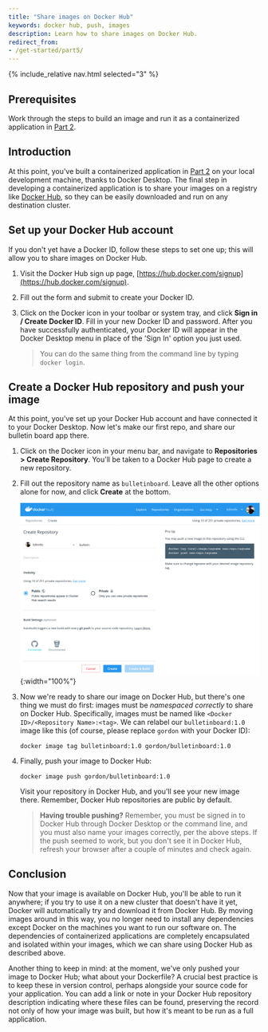 ```yaml
---
title: "Share images on Docker Hub"
keywords: docker hub, push, images
description: Learn how to share images on Docker Hub.
redirect_from:
- /get-started/part5/
---
```


{% include_relative nav.html selected="3" %}

## Prerequisites

Work through the steps to build an image and run it as a containerized application in [Part 2](part2.md).

## Introduction

At this point, you've built a containerized application in [Part 2](part2.md) on your local development machine, thanks to Docker Desktop. The final step in developing a containerized application is to share your images on a registry like [Docker Hub](https://hub.docker.com/), so they can be easily downloaded and run on any destination cluster.

## Set up your Docker Hub account

If you don't yet have a Docker ID, follow these steps to set one up; this will allow you to share images on Docker Hub.

1. Visit the Docker Hub sign up page, [https://hub.docker.com/signup](https://hub.docker.com/signup).

2. Fill out the form and submit to create your Docker ID.

3. Click on the Docker icon in your toolbar or system tray, and click **Sign in / Create Docker ID**. Fill in your new Docker ID and password. After you have successfully authenticated, your Docker ID will appear in the Docker Desktop menu in place of the 'Sign In' option you just used.

    > You can do the same thing from the command line by typing `docker login`.

## Create a Docker Hub repository and push your image

At this point, you've set up your Docker Hub account and have connected it to your Docker Desktop. Now let's make our first repo, and share our bulletin board app there.

1. Click on the Docker icon in your menu bar, and navigate to **Repositories > Create Repository**. You'll be taken to a Docker Hub page to create a new repository.

2. Fill out the repository name as `bulletinboard`. Leave all the other options alone for now, and click **Create** at the bottom.

    ![make a repo](images/newrepo.png){:width="100%"}

3. Now we're ready to share our image on Docker Hub, but there's one thing we must do first: images must be *namespaced correctly* to share on Docker Hub. Specifically, images must be named like `<Docker ID>/<Repository Name>:<tag>`. We can relabel our `bulletinboard:1.0` image like this (of course, please replace `gordon` with your Docker ID):

    ```shell
    docker image tag bulletinboard:1.0 gordon/bulletinboard:1.0
    ```

4. Finally, push your image to Docker Hub:

    ```shell
    docker image push gordon/bulletinboard:1.0
    ```

    Visit your repository in Docker Hub, and you'll see your new image there. Remember, Docker Hub repositories are public by default.

    > **Having trouble pushing?** Remember, you must be signed in to Docker Hub through Docker Desktop or the command line, and you must also name your images correctly, per the above steps. If the push seemed to work, but you don't see it in Docker Hub, refresh your browser after a couple of minutes and check again.

## Conclusion

Now that your image is available on Docker Hub, you'll be able to run it anywhere; if you try to use it on a new cluster that doesn't have it yet, Docker will automatically try and download it from Docker Hub. By moving images around in this way, you no longer need to install any dependencies except Docker on the machines you want to run our software on. The dependencies of containerized applications are completely encapsulated and isolated within your images, which we can share using Docker Hub as described above.

Another thing to keep in mind: at the moment, we've only pushed your image to Docker Hub; what about your Dockerfile? A crucial best practice is to keep these in version control, perhaps alongside your source code for your application. You can add a link or note in your Docker Hub repository description indicating where these files can be found, preserving the record not only of how your image was built, but how it's meant to be run as a full application.
